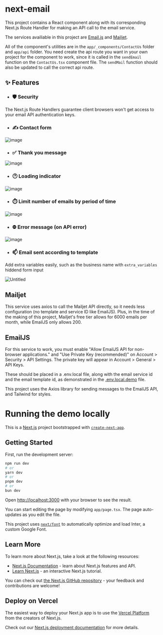 # next-email

This project contains a React component along with its corresponding Next.js Route Handler for making an API call to the email service.

The services availiable in this project are [Email.js](https://www.emailjs.com/) and [Mailjet](https://www.mailjet.com/).

All of the component's utilities are in the `app/_components/ContactUs` folder and `app/api` folder. You need create the api route you want in your own project for the component to work, since it is called in the `sendEmail` function on the `ContactUs.tsx` component file. The `sendMail` function should also be updated to call the correct api route.

## ✨ Features

- ### 🛡️ Security

The Next.js Route Handlers guarantee client browsers won't get access to your email API authentication keys.

- ### ✍️ Contact form

![image](https://github.com/brunomariz/next-email/assets/48870924/e16c375f-357c-4dcd-a82a-13e207f8d113)

- ### ✅ Thank you message

![image](https://github.com/brunomariz/next-email/assets/48870924/dbc16c8d-567b-4643-bef8-ef04a91a3a61)

- ### 🕐 Loading indicator

![image](https://github.com/brunomariz/next-email/assets/48870924/a6c04b41-f4b6-4061-9741-6c998ae93b84)

- ### ⏱️ Limit number of emails by period of time

![image](https://github.com/brunomariz/next-email/assets/48870924/f3fe416d-1969-40fc-ac9c-bbcfe7e93a91)

- ### ⛔ Error message (on API error)

![image](https://github.com/brunomariz/next-email/assets/48870924/8b4c898b-ca5e-49ec-9365-b960191efd3b)

- ### 📫 Email sent according to template

Add extra variables easily, such as the business name with `extra_variables` hiddend form input

![Untitled](https://github.com/brunomariz/next-email/assets/48870924/9677826d-91cb-4b31-b956-d9e0b4282866)

## Mailjet

This service uses axios to call the Mailjet API directly, so it needs less configuration (no template and service ID like EmailJS). Plus, in the time of the making of this project, Mailjet's free tier allows for 6000 emails per month, while EmailJS only allows 200.

## EmailJS

For this service to work, you must enable "Allow EmailJS API for non-browser applications." and "Use Private Key (recommended)" on Account > Security > API Settings. The private key will appear in Account > General > API Keys.

These should be placed in a .env.local file, along with the email service id and the email template id, as demonstrated in the [.env.local.demo](/.env.local.demo) file.

This project uses the Axios library for sending messages to the EmailJS API, and Tailwind for styles.

# Running the demo locally

This is a [Next.js](https://nextjs.org/) project bootstrapped with [`create-next-app`](https://github.com/vercel/next.js/tree/canary/packages/create-next-app).

## Getting Started

First, run the development server:

```bash
npm run dev
# or
yarn dev
# or
pnpm dev
# or
bun dev
```

Open [http://localhost:3000](http://localhost:3000) with your browser to see the result.

You can start editing the page by modifying `app/page.tsx`. The page auto-updates as you edit the file.

This project uses [`next/font`](https://nextjs.org/docs/basic-features/font-optimization) to automatically optimize and load Inter, a custom Google Font.

## Learn More

To learn more about Next.js, take a look at the following resources:

- [Next.js Documentation](https://nextjs.org/docs) - learn about Next.js features and API.
- [Learn Next.js](https://nextjs.org/learn) - an interactive Next.js tutorial.

You can check out [the Next.js GitHub repository](https://github.com/vercel/next.js/) - your feedback and contributions are welcome!

## Deploy on Vercel

The easiest way to deploy your Next.js app is to use the [Vercel Platform](https://vercel.com/new?utm_medium=default-template&filter=next.js&utm_source=create-next-app&utm_campaign=create-next-app-readme) from the creators of Next.js.

Check out our [Next.js deployment documentation](https://nextjs.org/docs/deployment) for more details.
